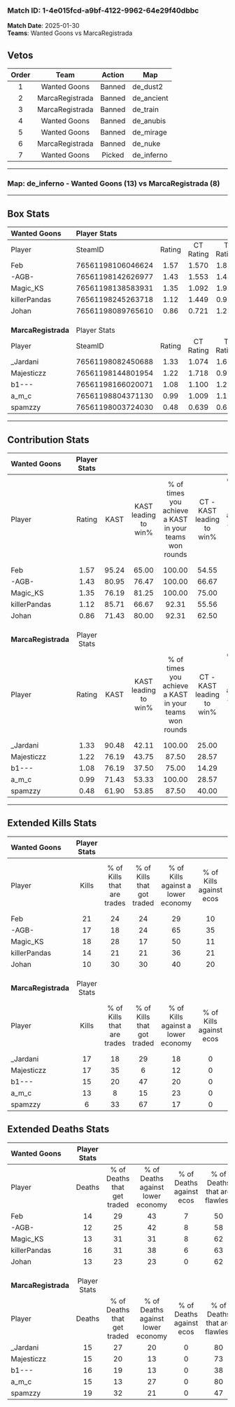 ### Match ID: 1-4e015fcd-a9bf-4122-9962-64e29f40dbbc  
**Match Date**: 2025-01-30  
**Teams**: Wanted Goons vs MarcaRegistrada  

## Vetos  

| Order | Team | Action | Map |
| :---: | :--: | :----: | --- |
| 1 | Wanted Goons | Banned | de_dust2 |
| 2 | MarcaRegistrada | Banned | de_ancient |
| 3 | MarcaRegistrada | Banned | de_train |
| 4 | Wanted Goons | Banned | de_anubis |
| 5 | Wanted Goons | Banned | de_mirage |
| 6 | MarcaRegistrada | Banned | de_nuke |
| 7 | Wanted Goons | Picked | de_inferno |

---  

### **Map**: de_inferno - Wanted Goons (13) vs MarcaRegistrada (8)  
---  

## Box Stats  

| **Wanted Goons**    | Player Stats      |        |           |          |       |      |       |         |        |      |     |
| :- | :- | :-: | :-: | :-: | :-: | :-: | :-: | :-: | :-: | :-: | :-: |
| Player              | SteamID           | Rating | CT Rating | T Rating | KAST  | ADR  | Kills | Assists | Deaths | K/D  | HS% |
| Feb                 | 76561198106046624 |  1.57  |   1.570   |  1.817   | 95.24 | 87.2 |  21   |    6    |   14   | 1.50 | 57  |
| -AGB-               | 76561198142626977 |  1.43  |   1.553   |  1.448   | 80.95 | 99.3 |  17   |   14    |   12   | 1.42 | 52  |
| Magic_KS            | 76561198138583931 |  1.35  |   1.092   |  1.927   | 76.19 | 92.4 |  18   |    5    |   13   | 1.38 | 55  |
| killerPandas        | 76561198245263718 |  1.12  |   1.449   |  0.989   | 85.71 | 71.8 |  14   |    8    |   16   | 0.88 | 42  |
| Johan               | 76561198089765610 |  0.86  |   0.721   |  1.226   | 71.43 | 55.8 |  10   |    3    |   13   | 0.77 | 60  |
|                     |                   |        |           |          |       |      |       |         |        |      |     |
|                     |                   |        |           |          |       |      |       |         |        |      |     |
|                     |                   |        |           |          |       |      |       |         |        |      |     |
| **MarcaRegistrada** | Player Stats      |        |           |          |       |      |       |         |        |      |     |
| Player              | SteamID           | Rating | CT Rating | T Rating | KAST  | ADR  | Kills | Assists | Deaths | K/D  | HS% |
| _Jardani            | 76561198082450688 |  1.33  |   1.074   |  1.660   | 90.48 | 85.2 |  17   |    4    |   15   | 1.13 | 70  |
| Majesticzz          | 76561198144801954 |  1.22  |   1.718   |  0.983   | 76.19 | 81.7 |  17   |    5    |   15   | 1.13 | 41  |
| b1---               | 76561198166020071 |  1.08  |   1.100   |  1.216   | 76.19 | 71.7 |  15   |    5    |   16   | 0.94 | 80  |
| a_m_c               | 76561198804371130 |  0.99  |   1.009   |  1.105   | 71.43 | 74.5 |  13   |    4    |   15   | 0.87 | 53  |
| spamzzy             | 76561198003724030 |  0.48  |   0.639   |  0.650   | 61.90 | 50.9 |   6   |    9    |   19   | 0.32 | 50  |
---  

## Contribution Stats  

| **Wanted Goons**    | Player Stats |       |                      |                                                        |                           |                                                             |                          |                                                            |
| :- | :-: | :-: | :-: | :-: | :-: | :-: | :-: | :-: |
| Player              |    Rating    | KAST  | KAST leading to win% | % of times you achieve a KAST in your teams won rounds | CT - KAST leading to win% | CT - % of times you achieve a KAST in your teams won rounds | T - KAST leading to win% | T - % of times you achieve a KAST in your teams won rounds |
| Feb                 |     1.57     | 95.24 |        65.00         |                         100.00                         |           54.55           |                           100.00                            |          77.78           |                           100.00                           |
| -AGB-               |     1.43     | 80.95 |        76.47         |                         100.00                         |           66.67           |                           100.00                            |          87.50           |                           100.00                           |
| Magic_KS            |     1.35     | 76.19 |        81.25         |                         100.00                         |           75.00           |                           100.00                            |          87.50           |                           100.00                           |
| killerPandas        |     1.12     | 85.71 |        66.67         |                         92.31                          |           55.56           |                            83.33                            |          77.78           |                           100.00                           |
| Johan               |     0.86     | 71.43 |        80.00         |                         92.31                          |           62.50           |                            83.33                            |          100.00          |                           100.00                           |
|                     |              |       |                      |                                                        |                           |                                                             |                          |                                                            |
|                     |              |       |                      |                                                        |                           |                                                             |                          |                                                            |
|                     |              |       |                      |                                                        |                           |                                                             |                          |                                                            |
| **MarcaRegistrada** | Player Stats |       |                      |                                                        |                           |                                                             |                          |                                                            |
| Player              |    Rating    | KAST  | KAST leading to win% | % of times you achieve a KAST in your teams won rounds | CT - KAST leading to win% | CT - % of times you achieve a KAST in your teams won rounds | T - KAST leading to win% | T - % of times you achieve a KAST in your teams won rounds |
| _Jardani            |     1.33     | 90.48 |        42.11         |                         100.00                         |           25.00           |                           100.00                            |          54.55           |                           100.00                           |
| Majesticzz          |     1.22     | 76.19 |        43.75         |                         87.50                          |           28.57           |                           100.00                            |          55.56           |                           83.33                            |
| b1---               |     1.08     | 76.19 |        37.50         |                         75.00                          |           14.29           |                            50.00                            |          55.56           |                           83.33                            |
| a_m_c               |     0.99     | 71.43 |        53.33         |                         100.00                         |           28.57           |                           100.00                            |          75.00           |                           100.00                           |
| spamzzy             |     0.48     | 61.90 |        53.85         |                         87.50                          |           40.00           |                           100.00                            |          62.50           |                           83.33                            |
---  

## Extended Kills Stats  

| **Wanted Goons**    | Player Stats |                            |                            |                                    |                         |                              |                                 |                                       |                    |           |
| :- | :-: | :-: | :-: | :-: | :-: | :-: | :-: | :-: | :-: | :-: |
| Player              |    Kills     | % of Kills that are trades | % of Kills that got traded | % of Kills against a lower economy | % of Kills against ecos | % of Kills that are flawless | % of Kills that are close duels | % of Kills that are assisted by flash | Pistol Round Kills | AWP Kills |
| Feb                 |      21      |             24             |             24             |                 29                 |           10            |              33              |                0                |                  14                   |         0          |     2     |
| -AGB-               |      17      |             18             |             24             |                 65                 |           35            |              65              |                6                |                   0                   |         0          |     0     |
| Magic_KS            |      18      |             28             |             17             |                 50                 |           11            |              78              |                6                |                   6                   |         0          |     0     |
| killerPandas        |      14      |             21             |             21             |                 36                 |           21            |              64              |                0                |                   7                   |         1          |     4     |
| Johan               |      10      |             30             |             30             |                 40                 |           20            |              70              |                0                |                  10                   |         0          |     1     |
|                     |              |                            |                            |                                    |                         |                              |                                 |                                       |                    |           |
|                     |              |                            |                            |                                    |                         |                              |                                 |                                       |                    |           |
|                     |              |                            |                            |                                    |                         |                              |                                 |                                       |                    |           |
| **MarcaRegistrada** | Player Stats |                            |                            |                                    |                         |                              |                                 |                                       |                    |           |
| Player              |    Kills     | % of Kills that are trades | % of Kills that got traded | % of Kills against a lower economy | % of Kills against ecos | % of Kills that are flawless | % of Kills that are close duels | % of Kills that are assisted by flash | Pistol Round Kills | AWP Kills |
| _Jardani            |      17      |             18             |             29             |                 18                 |            0            |              65              |                6                |                   0                   |         0          |     0     |
| Majesticzz          |      17      |             35             |             6              |                 12                 |            0            |              59              |                0                |                   0                   |         0          |     3     |
| b1---               |      15      |             20             |             47             |                 20                 |            0            |              60              |                7                |                   0                   |         0          |     3     |
| a_m_c               |      13      |             8              |             15             |                 23                 |            0            |              69              |                8                |                   8                   |         3          |     1     |
| spamzzy             |      6       |             33             |             67             |                 17                 |            0            |              33              |                0                |                   0                   |         0          |     2     |
## Extended Deaths Stats  

| **Wanted Goons**    | Player Stats |                             |                                   |                          |                               |                            |                           |               |
| :- | :-: | :-: | :-: | :-: | :-: | :-: | :-: | :-: |
| Player              |    Deaths    | % of Deaths that get traded | % of Deaths against lower economy | % of Deaths against ecos | % of Deaths that are flawless | % of Deaths that are close | % of Deaths while blinded | Deaths to AWP |
| Feb                 |      14      |             29              |                43                 |            7             |              50               |             0              |             0             |       1       |
| -AGB-               |      12      |             25              |                42                 |            8             |              58               |             8              |             0             |       1       |
| Magic_KS            |      13      |             31              |                31                 |            8             |              62               |             8              |             0             |       0       |
| killerPandas        |      16      |             31              |                38                 |            6             |              63               |             6              |             0             |       0       |
| Johan               |      13      |             23              |                23                 |            0             |              62               |             0              |             8             |       1       |
|                     |              |                             |                                   |                          |                               |                            |                           |               |
|                     |              |                             |                                   |                          |                               |                            |                           |               |
|                     |              |                             |                                   |                          |                               |                            |                           |               |
| **MarcaRegistrada** | Player Stats |                             |                                   |                          |                               |                            |                           |               |
| Player              |    Deaths    | % of Deaths that get traded | % of Deaths against lower economy | % of Deaths against ecos | % of Deaths that are flawless | % of Deaths that are close | % of Deaths while blinded | Deaths to AWP |
| _Jardani            |      15      |             27              |                20                 |            0             |              80               |             0              |            13             |       0       |
| Majesticzz          |      15      |             20              |                13                 |            0             |              73               |             0              |             7             |       1       |
| b1---               |      16      |             19              |                13                 |            0             |              38               |             6              |             6             |       0       |
| a_m_c               |      15      |             13              |                27                 |            0             |              80               |             7              |            13             |       0       |
| spamzzy             |      19      |             32              |                21                 |            0             |              47               |             0              |             0             |       0       |
